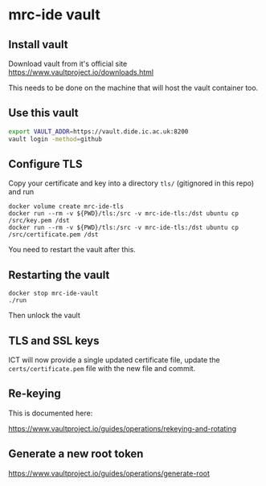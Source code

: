 # mrc-ide vault

## Install vault

Download vault from it's official site https://www.vaultproject.io/downloads.html

This needs to be done on the machine that will host the vault container too.

## Use this vault

```bash
export VAULT_ADDR=https://vault.dide.ic.ac.uk:8200
vault login -method=github
```

## Configure TLS

Copy your certificate and key into a directory `tls/` (gitignored in this repo) and run

```
docker volume create mrc-ide-tls
docker run --rm -v ${PWD}/tls:/src -v mrc-ide-tls:/dst ubuntu cp /src/key.pem /dst
docker run --rm -v ${PWD}/tls:/src -v mrc-ide-tls:/dst ubuntu cp /src/certificate.pem /dst
```

You need to restart the vault after this.

## Restarting the vault

```
docker stop mrc-ide-vault
./run
```

Then unlock the vault

## TLS and SSL keys

ICT will now provide a single updated certificate file, update the `certs/certificate.pem` file with the new file and commit.

## Re-keying

This is documented here:

https://www.vaultproject.io/guides/operations/rekeying-and-rotating

## Generate a new root token

https://www.vaultproject.io/guides/operations/generate-root
